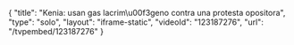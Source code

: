 {
    "title": "Kenia: usan gas lacrim\u00f3geno contra una protesta opositora",
    "type": "solo",
    "layout": "iframe-static",
    "videoId": "123187276",
    "url": "\/tvpembed\/123187276"
}